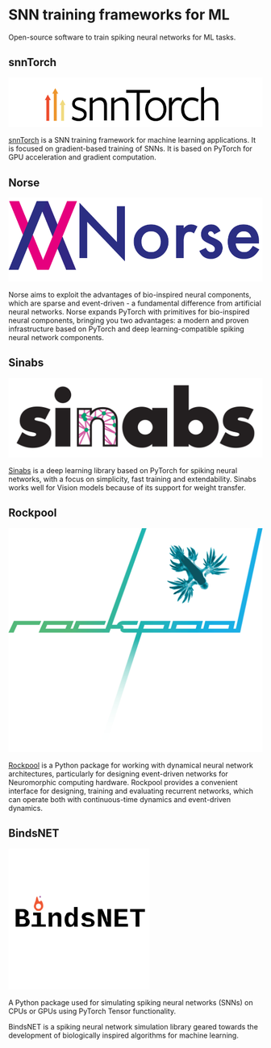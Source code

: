 # SNN training frameworks for ML

Open-source software to train spiking neural networks for ML tasks.

## snnTorch

![snntorch-image](../images/snntorch.png)

[snnTorch](https://github.com/jeshraghian/snntorch) is a SNN training framework for machine learning applications. It is focused on gradient-based training of SNNs. 
It is based on PyTorch for GPU acceleration and gradient computation. 

## Norse

![norse-image](../images/norse.png)

Norse aims to exploit the advantages of bio-inspired neural components, which are sparse and event-driven - a fundamental difference from artificial neural networks. Norse expands PyTorch with primitives for bio-inspired neural components, bringing you two advantages: a modern and proven infrastructure based on PyTorch and deep learning-compatible spiking neural network components.

## Sinabs

![sinabs-image](../images/sinabs.png)

[Sinabs](https://sinabs.readthedocs.io) is a deep learning library based on PyTorch for spiking neural networks, with a focus on simplicity, fast training and extendability. Sinabs works well for Vision models because of its support for weight transfer.

## Rockpool

![rockpool-image](../images/rockpool.png)

[Rockpool](https://synsense.gitlab.io/rockpool/) is a Python package for working with dynamical neural network architectures, particularly for designing event-driven networks for Neuromorphic computing hardware. Rockpool provides a convenient interface for designing, training and evaluating recurrent networks, which can operate both with continuous-time dynamics and event-driven dynamics.

## BindsNET

![bindsnet-image](../images/bindsnet.png)

A Python package used for simulating spiking neural networks (SNNs) on CPUs or GPUs using PyTorch Tensor functionality.

BindsNET is a spiking neural network simulation library geared towards the development of biologically inspired algorithms for machine learning.

